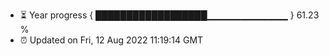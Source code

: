 - ⏳ Year progress { ██████████████████▁▁▁▁▁▁▁▁▁▁▁▁ } 61.23 %
- ⏰ Updated on Fri, 12 Aug 2022 11:19:14 GMT


